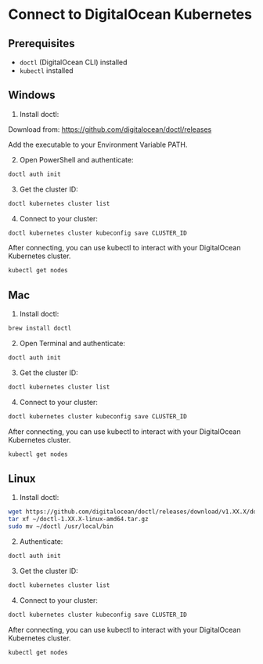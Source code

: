 # Connect to DigitalOcean Kubernetes

## Prerequisites
- `doctl` (DigitalOcean CLI) installed
- `kubectl` installed

## Windows

1. Install doctl:

Download from: https://github.com/digitalocean/doctl/releases

Add the executable to your Environment Variable PATH.

2. Open PowerShell and authenticate:

```powershell
doctl auth init
```

3. Get the cluster ID:

```powershell
doctl kubernetes cluster list
```

4. Connect to your cluster:

```powershell
doctl kubernetes cluster kubeconfig save CLUSTER_ID
```

After connecting, you can use kubectl to interact with your DigitalOcean Kubernetes cluster.

```powershell
kubectl get nodes
```

## Mac

1. Install doctl:

```bash
brew install doctl
```

2. Open Terminal and authenticate:

```bash
doctl auth init
```

3. Get the cluster ID:

```bash
doctl kubernetes cluster list
```

4. Connect to your cluster:

```bash
doctl kubernetes cluster kubeconfig save CLUSTER_ID
```

After connecting, you can use kubectl to interact with your DigitalOcean Kubernetes cluster.

```bash
kubectl get nodes
```

## Linux

1. Install doctl:

```bash
wget https://github.com/digitalocean/doctl/releases/download/v1.XX.X/doctl-1.XX.X-linux-amd64.tar.gz
tar xf ~/doctl-1.XX.X-linux-amd64.tar.gz
sudo mv ~/doctl /usr/local/bin
```

2. Authenticate:

```bash
doctl auth init
```

3. Get the cluster ID:

```bash
doctl kubernetes cluster list
```

4. Connect to your cluster:

```bash
doctl kubernetes cluster kubeconfig save CLUSTER_ID
```

After connecting, you can use kubectl to interact with your DigitalOcean Kubernetes cluster.

```bash
kubectl get nodes
```
